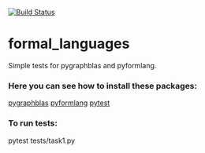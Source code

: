 [![Build Status](https://travis-ci.org/PavelKevor/formal_languages.svg?branch=task1)](https://travis-ci.org/PavelKevor/formal_languages)
# formal_languages
Simple tests for pygraphblas and pyformlang.
### Here you can see how to install these packages:
[pygraphblas](https://github.com/michelp/pygraphblas)
[pyformlang](https://pypi.org/project/pyformlang/)
[pytest](https://docs.pytest.org/en/stable/getting-started.html#install-pytest)
### To run tests:
pytest tests/task1.py
